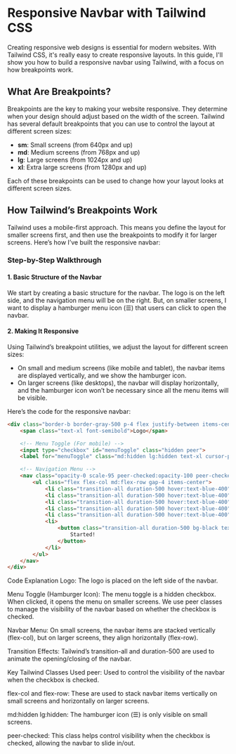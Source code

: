 # Responsive Navbar with Tailwind CSS

Creating responsive web designs is essential for modern websites. With Tailwind CSS, it's really easy to create responsive layouts. In this guide, I'll show you how to build a responsive navbar using Tailwind, with a focus on how breakpoints work.

## What Are Breakpoints?

Breakpoints are the key to making your website responsive. They determine when your design should adjust based on the width of the screen. Tailwind has several default breakpoints that you can use to control the layout at different screen sizes:

- **sm**: Small screens (from 640px and up)
- **md**: Medium screens (from 768px and up)
- **lg**: Large screens (from 1024px and up)
- **xl**: Extra large screens (from 1280px and up)

Each of these breakpoints can be used to change how your layout looks at different screen sizes.

## How Tailwind’s Breakpoints Work

Tailwind uses a mobile-first approach. This means you define the layout for smaller screens first, and then use the breakpoints to modify it for larger screens. Here’s how I’ve built the responsive navbar:

### Step-by-Step Walkthrough

#### 1. Basic Structure of the Navbar

We start by creating a basic structure for the navbar. The logo is on the left side, and the navigation menu will be on the right. But, on smaller screens, I want to display a hamburger menu icon (☰) that users can click to open the navbar.

#### 2. Making It Responsive

Using Tailwind’s breakpoint utilities, we adjust the layout for different screen sizes:

- On small and medium screens (like mobile and tablet), the navbar items are displayed vertically, and we show the hamburger icon.
- On larger screens (like desktops), the navbar will display horizontally, and the hamburger icon won’t be necessary since all the menu items will be visible.

Here’s the code for the responsive navbar:

```html
<div class="border-b border-gray-500 p-4 flex justify-between items-center">
    <span class="text-xl font-semibold">Logo</span>

    <!-- Menu Toggle (For mobile) -->
    <input type="checkbox" id="menuToggle" class="hidden peer">
    <label for="menuToggle" class="md:hidden lg:hidden text-xl cursor-pointer">☰</label>

    <!-- Navigation Menu -->
    <nav class="opacity-0 scale-95 peer-checked:opacity-100 peer-checked:scale-100 md:opacity-100 md:scale-100 lg:scale-100 lg:flex md:flex gap-4 flex-col md:flex-row absolute md:static top-16 left-0 bg-white md:bg-transparent w-full md:w-auto shadow-md md:shadow-none p-4 md:p-0 transition-all duration-500">
        <ul class="flex flex-col md:flex-row gap-4 items-center">
            <li class="transition-all duration-500 hover:text-blue-400"><a href="#">Home</a></li>
            <li class="transition-all duration-500 hover:text-blue-400"><a href="#">About</a></li>
            <li class="transition-all duration-500 hover:text-blue-400"><a href="#">Call!</a></li>
            <li class="transition-all duration-500 hover:text-blue-400"><a href="#">Dashboard</a></li>
            <li class="transition-all duration-500 hover:text-blue-400"><a href="#">idk</a></li>
            <li>
                <button class="transition-all duration-500 bg-black text-white px-4 py-2 rounded-full hover:bg-blue-400 hover:text-black">
                    Started!
                </button>
            </li>
        </ul>
    </nav>
</div>
```




Code Explanation
Logo: The logo is placed on the left side of the navbar.

Menu Toggle (Hamburger Icon): The menu toggle is a hidden checkbox. When clicked, it opens the menu on smaller screens. We use peer classes to manage the visibility of the navbar based on whether the checkbox is checked.

Navbar Menu: On small screens, the navbar items are stacked vertically (flex-col), but on larger screens, they align horizontally (flex-row).

Transition Effects: Tailwind’s transition-all and duration-500 are used to animate the opening/closing of the navbar.

Key Tailwind Classes Used
peer: Used to control the visibility of the navbar when the checkbox is checked.

flex-col and flex-row: These are used to stack navbar items vertically on small screens and horizontally on larger screens.

md:hidden lg:hidden: The hamburger icon (☰) is only visible on small screens.

peer-checked: This class helps control visibility when the checkbox is checked, allowing the navbar to slide in/out.

